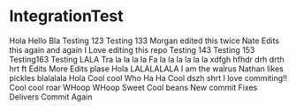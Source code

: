 IntegrationTest
===============
Hola
Hello Bla
Testing 123
Testing 133
Morgan edited this twice
Nate Edits this again and again
I Love editing this repo
Testing 143
Testing 153
Testing163
Testing LALA
Tra la la la la
Fa la la la la la la
xdfgh hfhdr drh drth hrt ft 
Edits
More Edits plase
Hola
LALALALALA
I am the walrus
Nathan likes pickles
blalalala
Hola
Cool cool
Who Ha Ha
Cool
dszh shrt
I love commiting!!
Cool cool roar WHoop WHoop
Sweet
Cool beans 
New commit
Fixes
Delivers
Commit
Again
